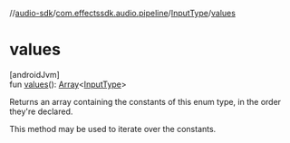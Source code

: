 //[audio-sdk](../../../index.md)/[com.effectssdk.audio.pipeline](../index.md)/[InputType](index.md)/[values](values.md)

# values

[androidJvm]\
fun [values](values.md)(): [Array](https://kotlinlang.org/api/core/kotlin-stdlib/kotlin/-array/index.html)&lt;[InputType](index.md)&gt;

Returns an array containing the constants of this enum type, in the order they're declared.

This method may be used to iterate over the constants.